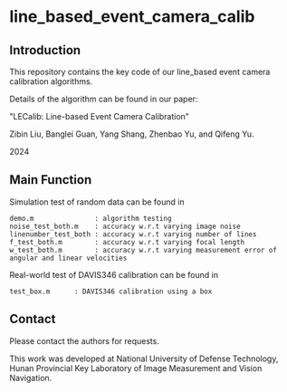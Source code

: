 # line_based_event_camera_calib


## Introduction

This repository contains the key code of our line_based event camera calibration algorithms.

Details of the algorithm can be found in our paper:

"LECalib: Line-based Event Camera Calibration"

Zibin Liu, Banglei Guan, Yang Shang, Zhenbao Yu, and Qifeng Yu.

2024


## Main Function


Simulation test of random data can be found in 

```
demo.m               : algorithm testing
noise_test_both.m    : accuracy w.r.t varying image noise
linenumber_test_both : accuracy w.r.t varying number of lines
f_test_both.m        : accuracy w.r.t varying focal length
w_test_both.m        : accuracy w.r.t varying measurement error of angular and linear velocities

```

Real-world test of DAVIS346 calibration can be found in 

```
test_box.m      : DAVIS346 calibration using a box

```

## Contact

Please contact the authors for requests.

This work was developed at National University of Defense Technology, 
Hunan Provincial Key Laboratory of Image Measurement and Vision Navigation.
